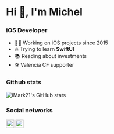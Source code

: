 <h1 align="left">Hi 👋, I'm Michel</h2>
<h3 align="left">iOS Developer</h3>

- 👨‍💻 Working on iOS projects since 2015
- 🔥 Trying to learn **SwiftUI**
- 📚 Reading about investments
- ⚽ Valencia CF supporter

### Github stats
![iMark21's GitHub stats](https://github-readme-stats.vercel.app/api?username=imark21&show_icons=true)

### Social networks
<a href="https://twitter.com/michelmarques21" target="blank"><img src="https://cdn.jsdelivr.net/npm/simple-icons@3.0.1/icons/twitter.svg" alt="Asifnnewaz" height="22" width="22" /></a>
<a href="https://linkedin.com/in/michelmarques" target="blank"><img src="https://cdn.jsdelivr.net/npm/simple-icons@3.0.1/icons/linkedin.svg" alt="Asifnewaz" height="22" width="22" /></a>
